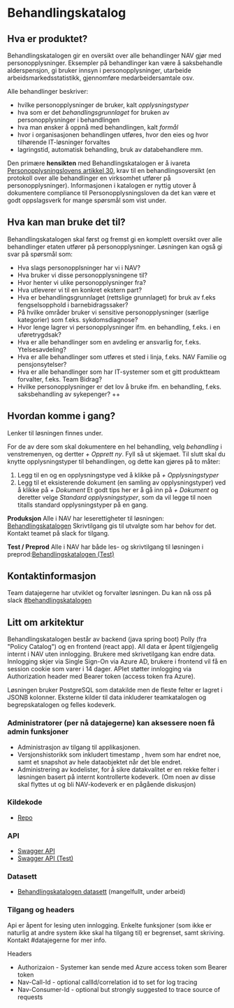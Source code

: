 # Behandlingskatalog


## Hva er produktet?
Behandlingskatalogen gir en oversikt over alle behandlinger NAV gjør med personopplysninger. Eksempler på behandlinger kan være å saksbehandle alderspensjon, gi bruker innsyn i personopplysninger, utarbeide arbeidsmarkedsstatistikk, gjennomføre medarbeidersamtale osv. 

Alle behandlinger beskriver:
* hvilke personopplysninger de bruker, kalt _opplysningstyper_ 
* hva som er det _behandlingsgrunnlaget_ for bruken av personopplysninger i behandlingen
* hva man ønsker å oppnå med behandlingen, kalt _formål_
* hvor i organisasjonen behandlingen utføres, hvor den eies og hvor tilhørende IT-løsninger forvaltes
* lagringstid, automatisk behandling, bruk av databehandlere mm.

Den primære **hensikten** med Behandlingskatalogen er å ivareta [Personopplysningslovens artikkel 30](https://lovdata.no/lov/2018-06-15-38/gdpr/a30), krav til en behandlingsoversikt (en protokoll over alle behandlinger en virksomhet utfører på personopplysninger). Informasjonen i katalogen er nyttig utover å dokumentere compliance til Personopplysningsloven da det kan være et godt oppslagsverk for mange spørsmål som vist under.

## Hva kan man bruke det til?
Behandlingskatalogen skal først og fremst gi en komplett oversikt over alle behandlinger etaten utfører på personopplysninger. Løsningen kan også gi svar på spørsmål som:
* Hva slags personopplsninger har vi i NAV?
* Hva bruker vi disse personopplysningene til?
* Hvor henter vi ulike personopplysninger fra?
* Hva utleverer vi til en konkret ekstern part?
* Hva er behandlingsgrunnlaget (rettslige grunnlaget) for bruk av f.eks fengselsopphold i barnebidragssaker?
* På hvilke områder bruker vi sensitive personopplysninger (særlige kategorier) som f.eks. sykdomsdiagnose?
* Hvor lenge lagrer vi personopplysninger ifm. en behandling, f.eks. i en uføretrygdsak?
* Hva er alle behandlinger som en avdeling er ansvarlig for, f.eks. Ytelsesavdeling?
* Hva er alle behandlinger som utføres et sted i linja, f.eks. NAV Familie og pensjonsytelser?
* Hva er alle behandlinger som har IT-systemer som et gitt produktteam forvalter, f.eks. Team Bidrag?
* Hvilke personopplysninger er det lov å bruke ifm. en behandling, f.eks. saksbehandling av sykepenger?
++

## Hvordan komme i gang?
Lenker til løsningen finnes under. 

For de av dere som skal dokumentere en hel behandling, velg _behandling_ i venstremenyen, og dertter _+ Opprett ny_. Fyll så ut skjemaet. Til slutt skal du knytte opplysningstyper til behandlingen, og dette kan gjøres på to måter:
1. Legg til en og en opplysningstype ved å klikke på _+ Opplysningstyper_
2. Legg til et eksisterende dokument (en samling av opplysningstyper) ved å klikke på _+ Dokument_
Et godt tips her er å gå inn på _+ Dokument_ og deretter velge _Standard opplysningstyper_, som da vil legge til noen titalls standard opplysningstyper på en gang. 

**Produksjon**
Alle i NAV har leserettigheter til løsningen: [Behandlingskatalogen](https://behandlingskatalog.nais.adeo.no)
Skrivtilgang gis til utvalgte som har behov for det. Kontakt teamet på slack for tilgang. 

**Test / Preprod**
Alle i NAV har både les- og skrivtilgang til løsningen i preprod:[Behandlingskatalogen (Test)](https://behandlingskatalog.nais.preprod.local)


## Kontaktinformasjon
Team datajegerne har utviklet og forvalter løsningen. Du kan nå oss på slack [#behandlingskatalogen](https://nav-it.slack.com/archives/CR1B19E6L)


## Litt om arkitektur
Behandlingskatalogen består av backend (java spring boot) Polly (fra "Policy Catalog") og en frontend (react app).
All data er åpent tilgjengelig internt i NAV uten innlogging. Brukere med skrivetilgang kan endre data. Innlogging skjer via Single Sign-On via Azure AD, brukere i frontend vil få en session cookie som varer i 14 dager. APIet støtter innlogging via Authorization header med Bearer token (access token fra Azure).

Løsningen bruker PostgreSQL som datakilde men de fleste felter er lagret i JSONB kolonner.
Eksterne kilder til data inkluderer teamkatalogen og begrepskatalogen og felles kodeverk.

### Administratorer (per nå datajegerne) kan aksessere noen få admin funksjoner
* Administrasjon av tilgang til applikasjonen.
* Versjonshistorikk som inkludert timestamp , hvem som har endret noe, samt et snapshot av hele dataobjektet når det ble endret.
* Administrering av kodelister, for å sikre datakvalitet er en rekke felter i løsningen basert på internt kontrollerte kodeverk. (Om noen av disse skal flyttes ut og bli NAV-kodeverk er en pågående diskusjon)

### Kildekode
* [Repo](https://github.com/navikt/polly)

### API
* [Swagger API](https://polly.nais.adeo.no/swagger-ui.html)
* [Swagger API (Test)](https://polly.dev.adeo.no/swagger-ui.html)

### Datasett
* [Behandlingskatalogen datasett](https://data.adeo.no/datapakke/37427aeae539aba2dee2c40ae4ac9319) (mangelfullt, under arbeid)

### Tilgang og headers
Api er åpent for lesing uten innlogging. Enkelte funksjoner (som ikke er naturlig at andre system ikke skal ha tilgang til) er begrenset, samt skriving. Kontakt #datajegerne for mer info.

Headers
* Authorizaion - Systemer kan sende med Azure access token som Bearer token
* Nav-Call-Id - optional callId/correlation id to set for log tracing
* Nav-Consumer-Id - optional but strongly suggested to trace source of requests


